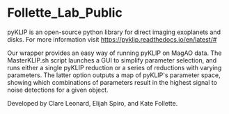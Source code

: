 # Follette_Lab_Public

pyKLIP is an open-source python library for direct imaging exoplanets and disks. For more information visit https://pyklip.readthedocs.io/en/latest/# 

Our wrapper provides an easy way of running pyKLIP on MagAO data. The MasterKLIP.sh script launches a GUI to simplify parameter selection, and runs either a single pyKLIP reduction or a series of reductions with varying parameters. The latter option outputs a map of pyKLIP's parameter space, showing which combinations of parameters result in the highest signal to noise detections for a given object. 

Developed by Clare Leonard, Elijah Spiro, and Kate Follette. 
